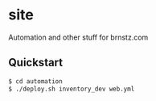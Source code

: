 # site
Automation and other stuff for brnstz.com

## Quickstart

```bash
$ cd automation
$ ./deploy.sh inventory_dev web.yml
```
